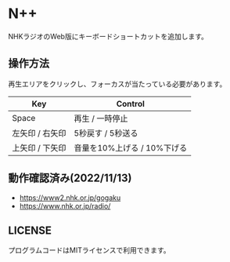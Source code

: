 # N++

NHKラジオのWeb版にキーボードショートカットを追加します。

## 操作方法

再生エリアをクリックし、フォーカスが当たっている必要があります。

| Key | Control |
| ---- | ---- |
| Space | 再生 / 一時停止 |
| 左矢印 / 右矢印 | 5秒戻す / 5秒送る |
| 上矢印 / 下矢印 | 音量を10%上げる / 10%下げる |

## 動作確認済み(2022/11/13)
* https://www2.nhk.or.jp/gogaku
* https://www.nhk.or.jp/radio/

## LICENSE

プログラムコードはMITライセンスで利用できます。
